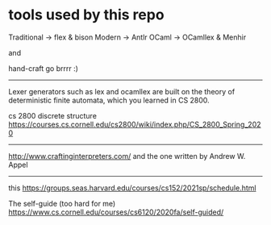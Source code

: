 
# tools used by this repo

Traditional -> flex & bison
Modern -> Antlr
OCaml -> OCamllex & Menhir

and

hand-craft go brrrr :)

---

Lexer generators such as lex and ocamllex are built on the theory of deterministic finite automata, which you learned in CS 2800.

cs 2800 discrete structure
<https://courses.cs.cornell.edu/cs2800/wiki/index.php/CS_2800_Spring_2020>


---

http://www.craftinginterpreters.com/
and
the one written by Andrew W. Appel

---

this https://groups.seas.harvard.edu/courses/cs152/2021sp/schedule.html

The self-guide (too hard for me) https://www.cs.cornell.edu/courses/cs6120/2020fa/self-guided/